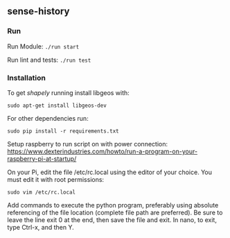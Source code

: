 ## sense-history

### Run

Run Module:
``` ./run start ```

Run lint and tests:
``` ./run test ```

### Installation

To get *shapely* running install libgeos with:

``` sudo apt-get install libgeos-dev ```

For other dependencies run:

``` sudo pip install -r requirements.txt ```




Setup raspberry to run script on with power connection:
https://www.dexterindustries.com/howto/run-a-program-on-your-raspberry-pi-at-startup/

On your Pi, edit the file /etc/rc.local using the editor of your choice. You must edit it with root permissions:

```
sudo vim /etc/rc.local
```


Add commands to execute the python program, preferably using absolute referencing of the file location (complete file path are preferred).
Be sure to leave the line exit 0 at the end, then save the file and exit. In nano, to exit, type Ctrl-x, and then Y.
